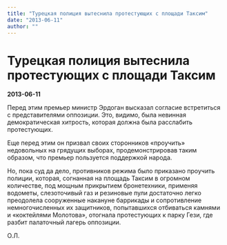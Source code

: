 ```yaml
---
title: "Турецкая полиция вытеснила протестующих с площади Таксим"
date: "2013-06-11"
author: ""
---
```


# Турецкая полиция вытеснила протестующих с площади Таксим

**2013-06-11** 

Перед этим премьер министр Эрдоган высказал согласие встретиться с представителями оппозиции. Это, видимо, была невинная демократическая хитрость, которая должна была расслабить протестующих.

Еще перед этим он призвал своих сторонников «проучить» недовольных на грядущих выборах, продемонстрировав таким образом, что премьер пользуется поддержкой народа.

Но, пока суд да дело, противников режима было приказано проучить полиции, которая, согнанная на площадь Таксим в огромном количестве, под мощным прикрытием бронетехники, применяя водометы, слезоточивый газ и резиновые пули достаточно легко преодолела сооруженные накануне баррикады и сопротивление немногочисленных их защитников, попытавшихся отбиваться камнями и «коктейлями Молотова», отогнала протестующих к парку Гези, где разбит палаточный лагерь оппозиции.

О.Л.